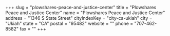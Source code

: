 +++
slug = "plowshares-peace-and-justice-center"
title = "Plowshares Peace and Justice Center"
name = "Plowshares Peace and Justice Center"
address = "1346 S State Street"
cityIndexKey = "city-ca-ukiah"
city = "Ukiah"
state = "CA"
postal = "95482"
website = ""
phone = "707-462-8582"
fax = ""
+++
